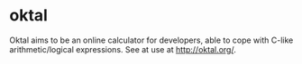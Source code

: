 # oktal
Oktal aims to be an online calculator for developers, able to cope with C-like arithmetic/logical expressions. See at use at http://oktal.org/.

